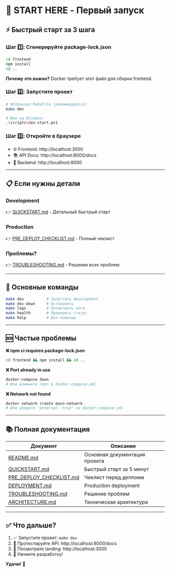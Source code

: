 # 🚀 START HERE - Первый запуск

## ⚡ Быстрый старт за 3 шага

### Шаг 1️⃣: Сгенерируйте package-lock.json

```bash
cd frontend
npm install
cd ..
```

**Почему это важно?** Docker требует этот файл для сборки frontend.

### Шаг 2️⃣: Запустите проект

```bash
# Используя Makefile (рекомендуется)
make dev

# Или на Windows:
.\scripts\dev-start.ps1
```

### Шаг 3️⃣: Откройте в браузере

- 🌐 Frontend: http://localhost:3000
- 📚 API Docs: http://localhost:8000/docs
- 🔧 Backend: http://localhost:8000

---

## 📋 Если нужны детали

### Development
👉 [QUICKSTART.md](QUICKSTART.md) - Детальный быстрый старт

### Production
👉 [PRE_DEPLOY_CHECKLIST.md](PRE_DEPLOY_CHECKLIST.md) - Полный чеклист

### Проблемы?
👉 [TROUBLESHOOTING.md](TROUBLESHOOTING.md) - Решение всех проблем

---

## 🎯 Основные команды

```bash
make dev          # Запустить development
make dev-down     # Остановить
make logs         # Посмотреть логи
make health       # Проверить статус
make help         # Все команды
```

---

## 🆘 Частые проблемы

**❌ npm ci requires package-lock.json**
```bash
cd frontend && npm install && cd ..
```

**❌ Port already in use**
```bash
docker-compose down
# Или измените порт в docker-compose.yml
```

**❌ Network not found**
```bash
docker network create main-network
# Или уберите "external: true" из docker-compose.yml
```

---

## 📚 Полная документация

| Документ | Описание |
|----------|----------|
| [README.md](README.md) | Основная документация проекта |
| [QUICKSTART.md](QUICKSTART.md) | Быстрый старт за 5 минут |
| [PRE_DEPLOY_CHECKLIST.md](PRE_DEPLOY_CHECKLIST.md) | Чеклист перед деплоем |
| [DEPLOYMENT.md](DEPLOYMENT.md) | Production deployment |
| [TROUBLESHOOTING.md](TROUBLESHOOTING.md) | Решение проблем |
| [ARCHITECTURE.md](ARCHITECTURE.md) | Техническая архитектура |

---

## ✅ Что дальше?

1. ✅ Запустите проект: `make dev`
2. 🧪 Протестируйте API: http://localhost:8000/docs
3. 🎨 Посмотрите landing: http://localhost:3000
4. 🔧 Начните разработку!

**Удачи!** 🎉

